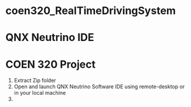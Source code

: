 # coen320_RealTimeDrivingSystem
# QNX Neutrino IDE
# COEN 320 Project

1) Extract Zip folder
2) Open and launch QNX Neutrino Software IDE using remote-desktop or in your local machine
3) 

